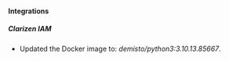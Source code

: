 
#### Integrations

##### Clarizen IAM

- Updated the Docker image to: *demisto/python3:3.10.13.85667*.
